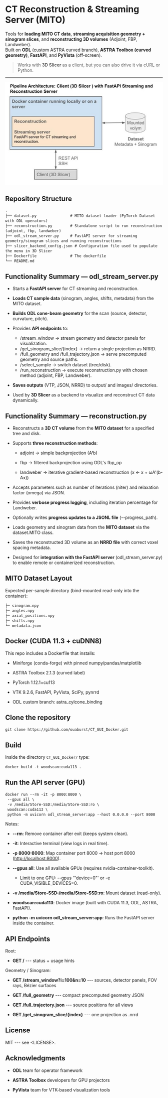 # CT Reconstruction & Streaming Server (MITO)

Tools for **loading MITO CT data**, **streaming acquisition geometry + sinogram slices**, and **reconstructing 3D volumes** (Adjoint, FBP, Landweber).  
Built on **ODL** (custom ASTRA curved branch), **ASTRA Toolbox (curved geometry)**, **FastAPI**, and **PyVista** (off-screen).

> Works with **3D Slicer** as a client, but you can also drive it via cURL or Python.

---

![Pipeline Architecture: 3D Slicer with FastAPI Streaming and Reconstruction Server](Pipeline_Architecture.jpg)

## Repository Structure

    .
    ├── dataset.py               # MITO dataset loader (PyTorch Dataset with ODL operators)
    ├── reconstruction.py        # Standalone script to run reconstruction (adjoint, fbp, landweber)
    ├── odl_stream_server.py     # FastAPI server for streaming geometry/sinogram slices and running reconstructions
    ├── slicer_backend_config.json # Configuration file used to populate the menu in 3D Slicer
    ├── Dockerfile               # The dockerfile    
    └── README.md

## Functionality Summary — odl_stream_server.py

-   Starts a **FastAPI server** for CT streaming and reconstruction.
-   **Loads CT sample data** (sinogram, angles, shifts, metadata) from the MITO dataset.
-   **Builds ODL cone-beam geometry** for the scan (source, detector, curvature, pitch).
-   Provides **API endpoints** to:
    -   /stream_window → stream geometry and detector panels for visualization.
    -   /get_sinogram_slice/{index} → return a single projection as NRRD.
    -   /full_geometry and /full_trajectory.json → serve precomputed geometry and source paths.
    -   /select_sample → switch dataset (tree/disk).
    -   /run_reconstruction → execute reconstruction.py with chosen method (adjoint, FBP, Landweber).

-   **Saves outputs** (VTP, JSON, NRRD) to output/ and images/ directories.
-   Used by **3D Slicer** as a backend to visualize and reconstruct CT data dynamically.

## Functionality Summary — reconstruction.py

-   Reconstructs a **3D CT volume** from the **MITO dataset** for a specified tree and disk.

-   Supports **three reconstruction methods**:

    -   adjoint → simple backprojection (Aᵗb)

    -   fbp → filtered backprojection using ODL's fbp_op

    -   landweber → iterative gradient-based reconstruction (x ← x + ωAᵗ(b-Ax))

-   Accepts parameters such as number of iterations (niter) and relaxation factor (omega) via JSON.

-   Provides **verbose progress logging**, including iteration percentage for Landweber.

-   Optionally writes **progress updates to a JSONL file** (--progress_path).

-   Loads geometry and sinogram data from the **MITO dataset** via the dataset.MITO class.

-   Saves the reconstructed 3D volume as an **NRRD file** with correct voxel spacing metadata.

-   Designed for **integration with the FastAPI server** (odl_stream_server.py) to enable remote or containerized reconstruction.

## MITO Dataset Layout

Expected per-sample directory (bind-mounted read-only into the container):

    ├─ sinogram.npy            
    ├─ angles.npy              
    ├─ axial_positions.npy     
    ├─ shifts.npy              
    └─ metadata.json           

## Docker (CUDA 11.3 + cuDNN8)

This repo includes a Dockerfile that installs:

- Miniforge (conda-forge) with pinned numpy/pandas/matplotlib

- ASTRA Toolbox 2.1.3 (curved label)

- PyTorch 1.12.1+cu113

- VTK 9.2.6, FastAPI, PyVista, SciPy, pynrrd

- ODL custom branch: astra_cylcone_binding

## Clone the repository

    git clone https://github.com/ouaburst/CT_GUI_Docker.git

## Build


Inside the directory `CT_GUI_Docker/` type:

    docker build -t woodscan:cuda113 .

 ## Run the API server (GPU)   

    docker run --rm -it -p 8000:8000 \
     --gpus all \
     -v /media/Store-SSD:/media/Store-SSD:ro \
     woodscan:cuda113 \
     python -m uvicorn odl_stream_server:app --host 0.0.0.0 --port 8000

Notes:

-   **--rm**: Remove container after exit (keeps system clean).

-   **-it**: Interactive terminal (view logs in real time).

-   **-p 8000:8000**: Map container port 8000 → host port 8000 (<http://localhost:8000>).

-   **--gpus all**: Use all available GPUs (requires nvidia-container-toolkit).

    -   Limit to one GPU: --gpus '"device=0"' or -e CUDA_VISIBLE_DEVICES=0.

-   **-v /media/Store-SSD:/media/Store-SSD:ro**: Mount dataset (read-only).

-   **woodscan:cuda113**: Docker image (built with CUDA 11.3, ODL, ASTRA, FastAPI).

-   **python -m uvicorn odl_stream_server:app**: Runs the FastAPI server inside the container.

## API Endpoints ##

Root:

-   **GET /** --- status + usage hints

Geometry / Sinogram:

-   **GET /stream_window?i=100&n=10** --- sources, detector panels, FOV rays, Bézier surfaces

-   **GET /full_geometry** --- compact precomputed geometry JSON

-   **GET /full_trajectory.json** --- source positions for all views

-   **GET /get_sinogram_slice/{index}** --- one projection as .nrrd

## License ##

MIT --- see \<LICENSE>.

## Acknowledgments ##

-   **ODL** team for operator framework

-   **ASTRA Toolbox** developers for GPU projectors

-   **PyVista** team for VTK-based visualization tools
